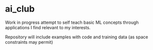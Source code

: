 # ai_club
Work in progress attempt to self teach basic ML concepts through applications I find relevant to my interests.

Repository will include examples with code and training data (as space constraints may permit)
